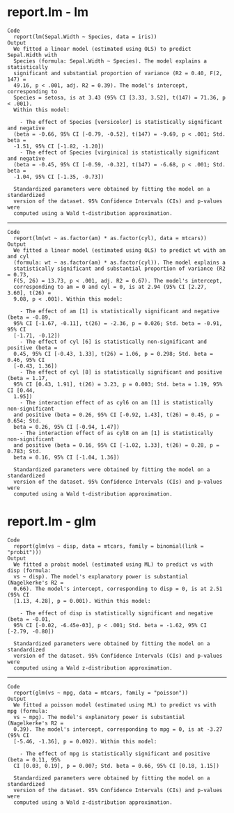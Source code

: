 # report.lm - lm

    Code
      report(lm(Sepal.Width ~ Species, data = iris))
    Output
      We fitted a linear model (estimated using OLS) to predict Sepal.Width with
      Species (formula: Sepal.Width ~ Species). The model explains a statistically
      significant and substantial proportion of variance (R2 = 0.40, F(2, 147) =
      49.16, p < .001, adj. R2 = 0.39). The model's intercept, corresponding to
      Species = setosa, is at 3.43 (95% CI [3.33, 3.52], t(147) = 71.36, p < .001).
      Within this model:
      
        - The effect of Species [versicolor] is statistically significant and negative
      (beta = -0.66, 95% CI [-0.79, -0.52], t(147) = -9.69, p < .001; Std. beta =
      -1.51, 95% CI [-1.82, -1.20])
        - The effect of Species [virginica] is statistically significant and negative
      (beta = -0.45, 95% CI [-0.59, -0.32], t(147) = -6.68, p < .001; Std. beta =
      -1.04, 95% CI [-1.35, -0.73])
      
      Standardized parameters were obtained by fitting the model on a standardized
      version of the dataset. 95% Confidence Intervals (CIs) and p-values were
      computed using a Wald t-distribution approximation.

---

    Code
      report(lm(wt ~ as.factor(am) * as.factor(cyl), data = mtcars))
    Output
      We fitted a linear model (estimated using OLS) to predict wt with am and cyl
      (formula: wt ~ as.factor(am) * as.factor(cyl)). The model explains a
      statistically significant and substantial proportion of variance (R2 = 0.73,
      F(5, 26) = 13.73, p < .001, adj. R2 = 0.67). The model's intercept,
      corresponding to am = 0 and cyl = 0, is at 2.94 (95% CI [2.27, 3.60], t(26) =
      9.08, p < .001). Within this model:
      
        - The effect of am [1] is statistically significant and negative (beta = -0.89,
      95% CI [-1.67, -0.11], t(26) = -2.36, p = 0.026; Std. beta = -0.91, 95% CI
      [-1.71, -0.12])
        - The effect of cyl [6] is statistically non-significant and positive (beta =
      0.45, 95% CI [-0.43, 1.33], t(26) = 1.06, p = 0.298; Std. beta = 0.46, 95% CI
      [-0.43, 1.36])
        - The effect of cyl [8] is statistically significant and positive (beta = 1.17,
      95% CI [0.43, 1.91], t(26) = 3.23, p = 0.003; Std. beta = 1.19, 95% CI [0.44,
      1.95])
        - The interaction effect of as cyl6 on am [1] is statistically non-significant
      and positive (beta = 0.26, 95% CI [-0.92, 1.43], t(26) = 0.45, p = 0.654; Std.
      beta = 0.26, 95% CI [-0.94, 1.47])
        - The interaction effect of as cyl8 on am [1] is statistically non-significant
      and positive (beta = 0.16, 95% CI [-1.02, 1.33], t(26) = 0.28, p = 0.783; Std.
      beta = 0.16, 95% CI [-1.04, 1.36])
      
      Standardized parameters were obtained by fitting the model on a standardized
      version of the dataset. 95% Confidence Intervals (CIs) and p-values were
      computed using a Wald t-distribution approximation.

# report.lm - glm

    Code
      report(glm(vs ~ disp, data = mtcars, family = binomial(link = "probit")))
    Output
      We fitted a probit model (estimated using ML) to predict vs with disp (formula:
      vs ~ disp). The model's explanatory power is substantial (Nagelkerke's R2 =
      0.66). The model's intercept, corresponding to disp = 0, is at 2.51 (95% CI
      [1.13, 4.28], p = 0.001). Within this model:
      
        - The effect of disp is statistically significant and negative (beta = -0.01,
      95% CI [-0.02, -6.45e-03], p < .001; Std. beta = -1.62, 95% CI [-2.79, -0.80])
      
      Standardized parameters were obtained by fitting the model on a standardized
      version of the dataset. 95% Confidence Intervals (CIs) and p-values were
      computed using a Wald z-distribution approximation.

---

    Code
      report(glm(vs ~ mpg, data = mtcars, family = "poisson"))
    Output
      We fitted a poisson model (estimated using ML) to predict vs with mpg (formula:
      vs ~ mpg). The model's explanatory power is substantial (Nagelkerke's R2 =
      0.39). The model's intercept, corresponding to mpg = 0, is at -3.27 (95% CI
      [-5.46, -1.36], p = 0.002). Within this model:
      
        - The effect of mpg is statistically significant and positive (beta = 0.11, 95%
      CI [0.03, 0.19], p = 0.007; Std. beta = 0.66, 95% CI [0.18, 1.15])
      
      Standardized parameters were obtained by fitting the model on a standardized
      version of the dataset. 95% Confidence Intervals (CIs) and p-values were
      computed using a Wald z-distribution approximation.

